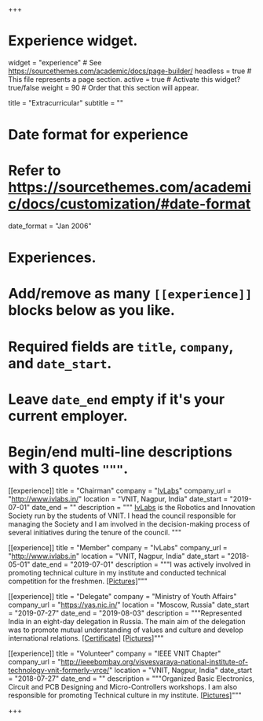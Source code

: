 +++
# Experience widget.
widget = "experience"  # See https://sourcethemes.com/academic/docs/page-builder/
headless = true  # This file represents a page section.
active = true  # Activate this widget? true/false
weight = 90  # Order that this section will appear.

title = "Extracurricular"
subtitle = ""

# Date format for experience
#   Refer to https://sourcethemes.com/academic/docs/customization/#date-format
date_format = "Jan 2006"

# Experiences.
#   Add/remove as many `[[experience]]` blocks below as you like.
#   Required fields are `title`, `company`, and `date_start`.
#   Leave `date_end` empty if it's your current employer.
#   Begin/end multi-line descriptions with 3 quotes `"""`.
[[experience]]
  title = "Chairman"
  company = "[IvLabs](http://www.ivlabs.in)"
  company_url = "http://www.ivlabs.in/"
  location = "VNIT, Nagpur, India"
  date_start = "2019-07-01"
  date_end = ""
  description = """
  [IvLabs](http://www.ivlabs.in) is the Robotics and Innovation Society run by the students of VNIT. I head the council responsible for managing the Society and I am involved in the decision-making process of several initiatives during the tenure of the council. """

[[experience]]
  title = "Member"
  company = "IvLabs"
  company_url = "http://www.ivlabs.in"
  location = "VNIT, Nagpur, India"
  date_start = "2018-05-01"
  date_end = "2019-07-01"
  description = """I was actively involved in promoting technical culture in my institute and conducted technical competition for the freshmen. [[Pictures]](https://photos.app.goo.gl/mnbcByK96y1VPs5W9)"""

[[experience]]
  title = "Delegate"
  company = "Ministry of Youth Affairs"
  company_url = "https://yas.nic.in/"
  location = "Moscow, Russia"
  date_start = "2019-07-27"
  date_end = "2019-08-03"
  description = """Represented India in an eight-day delegation in Russia. The main aim of the delegation was to promote mutual understanding of values and culture and develop international relations. [[Certificate]](https://drive.google.com/open?id=17w9hyuT01iTAhV6snYDLq5-QTQK7FSQj) [[Pictures]](https://photos.app.goo.gl/v2c18sX7Ydzdneen8)"""

[[experience]]
  title = "Volunteer"
  company = "IEEE VNIT Chapter"
  company_url = "http://ieeebombay.org/visvesvaraya-national-institute-of-technology-vnit-formerly-vrce/"
  location = "VNIT, Nagpur, India"
  date_start = "2018-07-27"
  date_end = ""
  description = """Organized Basic Electronics, Circuit and PCB Designing and Micro-Controllers workshops. I am also responsible for promoting Technical culture in my institute. [[Pictures]](https://photos.app.goo.gl/V9cCW43W2YS6XzNY6)"""

+++
